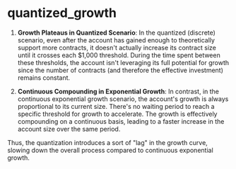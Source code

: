 ﻿# quantized_growth

1. **Growth Plateaus in Quantized Scenario**: In the quantized (discrete) scenario, even after the account has gained enough to theoretically support more contracts, it doesn't actually increase its contract size until it crosses each $1,000 threshold. During the time spent between these thresholds, the account isn't leveraging its full potential for growth since the number of contracts (and therefore the effective investment) remains constant.

2. **Continuous Compounding in Exponential Growth**: In contrast, in the continuous exponential growth scenario, the account's growth is always proportional to its current size. There's no waiting period to reach a specific threshold for growth to accelerate. The growth is effectively compounding on a continuous basis, leading to a faster increase in the account size over the same period.

Thus, the quantization introduces a sort of "lag" in the growth curve, slowing down the overall process compared to continuous exponential growth.
